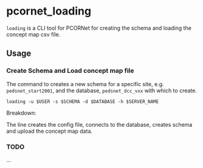 # pcornet_loading

`loading` is a CLI tool for PCORNet for creating the schema and loading the concept map csv file.

## Usage

### Create Schema and Load concept map file

The command to creates a new schema for a specific site, e.g. `pedsnet_start2001`, and the database, `pedsnet_dcc_vxx` with which to create. 

    loading -u $USER -s $SCHEMA -d $DATABASE -h $SERVER_NAME

Breakdown:

The line creates the config file, connects to the database, creates schema and upload the concept map data.

### TODO

...
